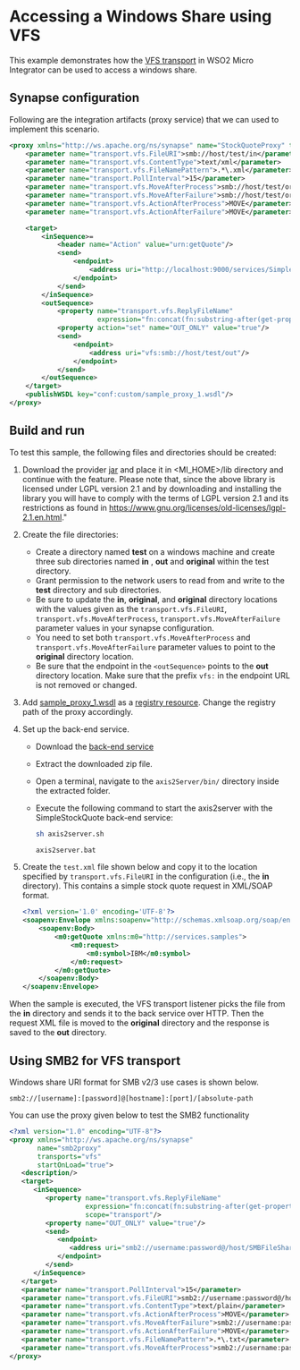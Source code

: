 # Accessing a Windows Share using VFS
This example demonstrates how the [VFS transport](../../../../setup/transport_configurations/configuring-transports/#configuring-the-vfs-transport) in WSO2 Micro Integrator can be used to access a windows share.

## Synapse configuration 

Following are the integration artifacts (proxy service) that we can used to implement this scenario.

```xml
<proxy xmlns="http://ws.apache.org/ns/synapse" name="StockQuoteProxy" transports="vfs">
    <parameter name="transport.vfs.FileURI">smb://host/test/in</parameter> 
    <parameter name="transport.vfs.ContentType">text/xml</parameter>
    <parameter name="transport.vfs.FileNamePattern">.*\.xml</parameter>
    <parameter name="transport.PollInterval">15</parameter>
    <parameter name="transport.vfs.MoveAfterProcess">smb://host/test/original</parameter> 
    <parameter name="transport.vfs.MoveAfterFailure">smb://host/test/original</parameter>
    <parameter name="transport.vfs.ActionAfterProcess">MOVE</parameter>
    <parameter name="transport.vfs.ActionAfterFailure">MOVE</parameter>

    <target>
        <inSequence>=
            <header name="Action" value="urn:getQuote"/>
            <send>
                <endpoint>
                    <address uri="http://localhost:9000/services/SimpleStockQuoteService"/>
                </endpoint>
            </send>
        </inSequence>
        <outSequence>
            <property name="transport.vfs.ReplyFileName"
                      expression="fn:concat(fn:substring-after(get-property('MessageID'), 'urn:uuid:'), '.xml')" scope="transport"/>
            <property action="set" name="OUT_ONLY" value="true"/>
            <send>
                <endpoint>
                    <address uri="vfs:smb://host/test/out"/>
                </endpoint>
            </send>
        </outSequence>
    </target>
    <publishWSDL key="conf:custom/sample_proxy_1.wsdl"/>
</proxy>
```

## Build and run

To test this sample, the following files and directories should be created:
1.  Download the provider [jar](https://repo1.maven.org/maven2/jcifs/jcifs/1.3.17/jcifs-1.3.17.jar) and place it in <MI_HOME>/lib directory and continue with the feature.
    Please note that, since the above library is licensed under LGPL version 2.1 and by downloading and 
    installing the library you will have to comply with the terms of LGPL version 2.1 and its restrictions as found in https://www.gnu.org/licenses/old-licenses/lgpl-2.1.en.html."
    
2.  Create the file directories:

    -   Create a directory named **test** on a windows machine and create
        three sub directories named **in** , **out** and **original** within
        the test directory.
    -   Grant permission to the network users to read from and write to the
        **test** directory and sub directories.
    -   Be sure to update the **in**, **original**, and **original** directory locations with the values given as the 
        `transport.vfs.FileURI`,
        `transport.vfs.MoveAfterProcess`,
        `transport.vfs.MoveAfterFailure` parameter values in your synapse configuration. 
    -   You need to set both `transport.vfs.MoveAfterProcess` and `transport.vfs.MoveAfterFailure` parameter values to point to the **original** directory location.
    -   Be sure that the endpoint in the `<outSequence>` points to the **out** directory location. Make sure that the prefix `vfs:` in the endpoint URL is not removed or changed.

3.  Add [sample_proxy_1.wsdl](https://github.com/wso2-docs/WSO2_EI/blob/master/samples-protocol-switching/sample_proxy_1.wsdl) as a [registry resource](../../../../develop/creating-artifacts/creating-registry-resources). Change the registry path of the proxy accordingly. 
    
4.  Set up the back-end service.
        
    - Download the [back-end service](https://github.com/wso2-docs/WSO2_EI/blob/master/Back-End-Service/axis2Server.zip)
    - Extract the downloaded zip file.
    - Open a terminal, navigate to the `axis2Server/bin/` directory inside the extracted folder.
    - Execute the following command to start the axis2server with the SimpleStockQuote back-end service:
       
        ```bash tab='On MacOS/Linux/CentOS'
        sh axis2server.sh
        ```
          
        ```bash tab='On Windows'
        axis2server.bat
        ```
    
5.  Create the `test.xml` file shown below and copy it to the location specified by `transport.vfs.FileURI` in the configuration (i.e., the **in** directory). This contains a simple stock quote request in XML/SOAP format.

    ```xml
    <?xml version='1.0' encoding='UTF-8'?>
    <soapenv:Envelope xmlns:soapenv="http://schemas.xmlsoap.org/soap/envelope/" xmlns:wsa="http://www.w3.org/2005/08/addressing">
        <soapenv:Body>
            <m0:getQuote xmlns:m0="http://services.samples">
                <m0:request>
                    <m0:symbol>IBM</m0:symbol>
                </m0:request>
            </m0:getQuote>
        </soapenv:Body>
    </soapenv:Envelope>
    ```
When the sample is executed, the VFS transport listener picks the file from the **in** directory and sends it to the back service over HTTP. Then the request XML file is moved to the **original** directory and the response is saved to the **out** directory.

## Using SMB2 for VFS transport

Windows share URI format for SMB v2/3 use cases is shown below.

```
smb2://[username]:[password]@[hostname]:[port]/[absolute-path
```
You can use the proxy given below to test the SMB2 functionality

``` xml
<?xml version="1.0" encoding="UTF-8"?>
<proxy xmlns="http://ws.apache.org/ns/synapse"
       name="smb2proxy"
       transports="vfs"
       startOnLoad="true">
   <description/>
   <target>
      <inSequence>
         <property name="transport.vfs.ReplyFileName"
                   expression="fn:concat(fn:substring-after(get-property('MessageID'), 'urn:uuid:'), '.xml')"
                   scope="transport"/>
         <property name="OUT_ONLY" value="true"/>
         <send>
            <endpoint>
               <address uri="smb2://username:password@/host/SMBFileShare/out"/>
            </endpoint>
         </send>
      </inSequence>
   </target>
   <parameter name="transport.PollInterval">15</parameter>
   <parameter name="transport.vfs.FileURI">smb2://username:password@/host/SMBFileShare/in</parameter>
   <parameter name="transport.vfs.ContentType">text/plain</parameter>
   <parameter name="transport.vfs.ActionAfterProcess">MOVE</parameter>
   <parameter name="transport.vfs.MoveAfterFailure">smb2://username:password@/host/SMBFileShare/fail</parameter>
   <parameter name="transport.vfs.ActionAfterFailure">MOVE</parameter>
   <parameter name="transport.vfs.FileNamePattern">.*\.txt</parameter>
   <parameter name="transport.vfs.MoveAfterProcess">smb2://username:password@/host/SMBFileShare/original</parameter>
</proxy>
```